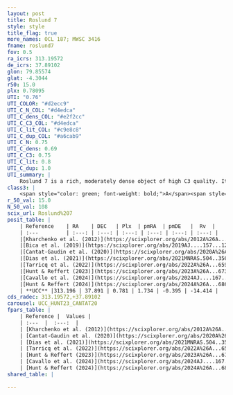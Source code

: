 ```yaml
---
layout: post
title: Roslund 7
style: style
title_flag: true
more_names: OCL 187; MWSC 3416
fname: roslund7
fov: 0.5
ra_icrs: 313.19572
de_icrs: 37.89102
glon: 79.85574
glat: -4.3044
r50: 15.0
plx: 0.78095
UTI: "0.76"
UTI_COLOR: "#d2ecc9"
UTI_C_N_COL: "#d4edca"
UTI_C_dens_COL: "#e2f2cc"
UTI_C_C3_COL: "#d4edca"
UTI_C_lit_COL: "#c9e8c8"
UTI_C_dup_COL: "#a6cab9"
UTI_C_N: 0.75
UTI_C_dens: 0.69
UTI_C_C3: 0.75
UTI_C_lit: 0.8
UTI_C_dup: 1.0
UTI_summary: |
    Roslund 7 is a rich, moderately dense object of high C3 quality. It is well-studied in the literature.
class3: |
    <span style="color: green; font-weight: bold;">A</span><span style="color: #FFC300; font-weight: bold;">B</span>
r_50_val: 15.0
N_50_val: 108
scix_url: Roslund%207
posit_table: |
    | Reference    | RA    | DEC   | Plx  | pmRA  | pmDE   |  Rv  |
    | :---         | :---: | :---: | :---: | :---: | :---: | :---: |
    |[Kharchenko et al. (2012)](https://scixplorer.org/abs/2012A%26A...543A.156K) | 313.095 | 37.9 | -- | -0.05 | -0.11 | -- |
    |[Bica et al. (2019)](https://scixplorer.org/abs/2019AJ....157...12B) | 313.125 | 38.065 | -- | -- | -- | -- |
    |[Cantat-Gaudin et al. (2020)](https://scixplorer.org/abs/2020A%26A...640A...1C) | 313.196 | 37.847 | 0.78 | 1.729 | -0.36 | -- |
    |[Dias et al. (2021)](https://scixplorer.org/abs/2021MNRAS.504..356D) | 313.224 | 37.829 | 0.778 | 1.719 | -0.354 | -- |
    |[Tarricq et al. (2022)](https://scixplorer.org/abs/2022A%26A...659A..59T) | 313.126 | 37.939 | 0.777 | 1.749 | -0.404 | -- |
    |[Hunt & Reffert (2023)](https://scixplorer.org/abs/2023A%26A...673A.114H) | 313.213 | 37.92 | 0.776 | 1.707 | -0.406 | -16.19 |
    |[Cavallo et al. (2024)](https://scixplorer.org/abs/2024AJ....167...12C) | 313.224 | 37.835 | 0.777 | -- | -- | -- |
    |[Hunt & Reffert (2024)](https://scixplorer.org/abs/2024A%26A...686A..42H) | 313.213 | 37.92 | 0.776 | 1.707 | -0.406 | -16.19 |
    | **UCC** |313.196 | 37.891 | 0.781 | 1.734 | -0.395 | -14.414 | 
cds_radec: 313.19572,+37.89102
carousel: UCC_HUNT23_CANTAT20
fpars_table: |
    | Reference |  Values |
    | :---  |  :---:  |
    | [Kharchenko et al. (2012)](https://scixplorer.org/abs/2012A%26A...543A.156K) | `e_bv=0.2, distance=736, log_age=8.6` |
    | [Cantat-Gaudin et al. (2020)](https://scixplorer.org/abs/2020A%26A...640A...1C) | `AVNN=0.49, DMNN=10.39, AgeNN=8.1` |
    | [Dias et al. (2021)](https://scixplorer.org/abs/2021MNRAS.504..356D) | `Av=0.86, Dist=1189, logage=8.507, [Fe/H]=0.171` |
    | [Tarricq et al. (2022)](https://scixplorer.org/abs/2022A%26A...659A..59T) | `Dist=1168, logAgeNN=8.21` |
    | [Hunt & Reffert (2023)](https://scixplorer.org/abs/2023A%26A...673A.114H) | `AV50=0.94, diffAV50=1.928, MOD50=10.426, logAge50=8.243` |
    | [Cavallo et al. (2024)](https://scixplorer.org/abs/2024AJ....167...12C) | `AV50=0.89, dMod50=10.58, logAge50=8.44, [Fe/H]50=0.48` |
    | [Hunt & Reffert (2024)](https://scixplorer.org/abs/2024A%26A...686A..42H) | `MassJ=410.799` |
shared_table: |
    
---
```

